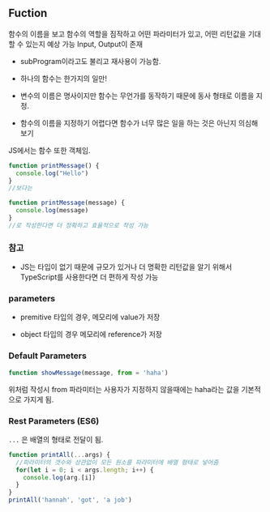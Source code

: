 ## Fuction

함수의 이름을 보고 함수의 역할을 짐작하고 어떤 파라미터가 있고, 어떤 리턴값을 기대할 수 있는지 예상 가능
Input, Output이 존재

- subProgram이라고도 불리고 재사용이 가능함.

- 하나의 함수는 한가지의 일만!

- 변수의 이름은 명사이지만 함수는 무언가를 동작하기 때문에 동사 형태로 이름을 지정.

- 함수의 이름을 지정하기 어렵다면 함수가 너무 많은 일을 하는 것은 아닌지 의심해보기

JS에서는 함수 또한 객체임.

```js
function printMessage() {
  console.log("Hello")
}
//보다는

function printMessage(message) {
  console.log(message)
}
//로 작성한다면 더 정확하고 효율적으로 작성 가능
```

### 참고

- JS는 타입이 없기 때문에 규모가 있거나 더 명확한 리턴값을 알기 위해서 TypeScript를 사용한다면 더 편하게 작성 가능

### parameters

- premitive 타입의 경우, 메모리에 value가 저장

- object 타입의 경우 메모리에 reference가 저장

### Default Parameters

```js
function showMessage(message, from = 'haha')
```

위처럼 작성시 from 파라미터는 사용자가 지정하지 않을때에는 haha라는 값을 기본적으로 가지게 됨.

### Rest Parameters (ES6)

`...` 은 배열의 형태로 전달이 됨.

```js
function printAll(...args) {
  //파라미터의 갯수와 상관없이 모든 원소를 파라미터에 배열 형태로 넣어줌
  for(let i = 0; i < args.length; i++) {
    console.log(arg.[i])
  }
}
printAll('hannah', 'got', 'a job')

```
